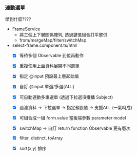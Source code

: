 ### 連動選單 
學到什麼????
- FrameService
  - 將三個上下層關係陣列, 透過鍵值組合打平整併
  - from/mergeMap/filter/switchMap
- select-frame.component.ts/html
  - [x] 等待多個 Observable 到位再動作
  - [x] 重複使用上面資料展開不同選單
  - [x] 指定 @input 預設最上層起始值
  - [x] 自訂 @input 單選/多選(ALL)
  - [x] 可自動連動多重選單 (透過下拉選項推播 Subject)
  - [x] 過濾資料 -> 下拉選單 -> 指定預設值 -> 支援ALL (一氣呵成)
  - [x] 可組合成一組 form.value 當後端參數 parameter model
  - [x] switchMap => 自訂 return function Observable<T> 更有層次
  - [x] filter, distinct, toArray
  - [x] sort(x,y) 排序

  
  
